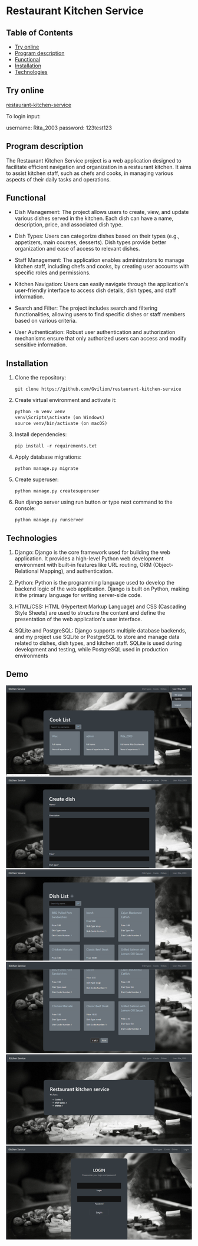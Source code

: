 # Restaurant Kitchen Service

## Table of Contents

- [Try online](#try-online)
- [Program description](#program-description)
- [Functional](#functional)
- [Installation](#installation)
- [Technologies](#technologies)

## Try online
[restaurant-kitchen-service](https://kitchen-mate.onrender.com)

To login input:

username: Rita_2003
password: 123test123

## Program description

The Restaurant Kitchen Service project is a web application designed to facilitate
efficient navigation and organization in a restaurant kitchen. It aims to assist kitchen staff,
such as chefs and cooks, in managing various aspects of their daily tasks and operations.

## Functional
- Dish Management: The project allows users to create, view, and update 
various dishes served in the kitchen. Each dish can have a name, description,
price, and associated dish type.

- Dish Types: Users can categorize dishes based on their types (e.g., appetizers,
main courses, desserts). Dish types provide better organization and 
ease of access to relevant dishes.

- Staff Management: The application enables administrators to manage kitchen
staff, including chefs and cooks, by creating user accounts with specific roles and permissions.

- Kitchen Navigation: Users can easily navigate through the application's user-friendly
interface to access dish details, dish types, and staff information.

- Search and Filter: The project includes search and filtering functionalities, allowing 
users to find specific dishes or staff members based on various criteria.

- User Authentication: Robust user authentication and authorization mechanisms ensure
that only authorized users can access and modify sensitive information.

## Installation

1. Clone the repository:

    ```
    git clone https://github.com/Gvilion/restaurant-kitchen-service
    ```   

2. Create virtual environment and activate it:
    
    ```
    python -m venv venv
    venv\Scripts\activate (on Windows)
    source venv/bin/activate (on macOS)
    ```   
    
3. Install dependencies:
   ```
   pip install -r requirements.txt
   ```

4. Apply database migrations:
   ```
   python manage.py migrate
   ```
5. Create superuser:
   ```
   python manage.py createsuperuser
   ```
6. Run django server using run button or type next command to the console:
   ```
   python manage.py runserver
   ```

## Technologies
1. Django: Django is the core framework used for building the web application.
It provides a high-level Python web development environment with built-in features like URL routing,
ORM (Object-Relational Mapping), and authentication.

2. Python: Python is the programming language used to develop the backend logic of the web application.
Django is built on Python, making it the primary language for writing server-side code.

3. HTML/CSS: HTML (Hypertext Markup Language) and CSS (Cascading Style Sheets) are used to structure the content 
and define the presentation of the web application's user interface.

4. SQLite and PostgreSQL: Django supports multiple database backends, and my project use SQLite or PostgreSQL
to store and manage data related to dishes, dish types, and kitchen staff. SQLite is used during development
and testing, while PostgreSQL used in production environments

## Demo

![cooks.png](images_for_readme/cooks.png)
![create_dish.png](images_for_readme/create_dish.png)
![dishes_1.png](images_for_readme/dishes_1.png)
![dishes_2.png](images_for_readme/dishes_2.png)
![home_page.png](images_for_readme/home_page.png)
![login_page.png](images_for_readme/login_page.png)
